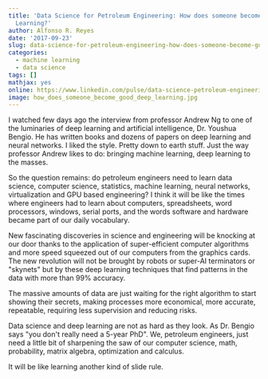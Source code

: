 ```yaml
---
title: 'Data Science for Petroleum Engineering: How does someone become good at Deep
  Learning?'
author: Alfonso R. Reyes
date: '2017-09-23'
slug: data-science-for-petroleum-engineering-how-does-someone-become-good-at-deep-learning
categories:
  - machine learning
  - data science
tags: []
mathjax: yes
online: https://www.linkedin.com/pulse/data-science-petroleum-engineering-how-does-someone-become-reyes/
image: how_does_someone_become_good_deep_learning.jpg
---
```


I watched few days ago the interview from professor Andrew Ng to one of the luminaries of deep learning and artificial intelligence, Dr. Youshua Bengio. He has written books and dozens of papers on deep learning and neural networks. I liked the style. Pretty down to earth stuff. Just the way professor Andrew likes to do: bringing machine learning, deep learning to the masses.

So the question remains: do petroleum engineers need to learn data science, computer science, statistics, machine learning, neural networks, virtualization and GPU based engineering? I think it will be like the times where engineers had to learn about computers, spreadsheets, word processors, windows, serial ports, and the words software and hardware became part of our daily vocabulary.

New fascinating discoveries in science and engineering will be knocking at our door thanks to the application of super-efficient computer algorithms and more speed squeezed out of our computers from the graphics cards. The new revolution will not be brought by robots or super-AI terminators or "skynets" but by these deep learning techniques that find patterns in the data with more than 99% accuracy.

The massive amounts of data are just waiting for the right algorithm to start showing their secrets, making processes more economical, more accurate, repeatable, requiring less supervision and reducing risks.

Data science and deep learning are not as hard as they look. As Dr. Bengio says "you don't really need a 5-year PhD". We, petroleum engineers, just need a little bit of sharpening the saw of our computer science, math, probability, matrix algebra, optimization and calculus.

It will be like learning another kind of slide rule.

<!-- figure -->
